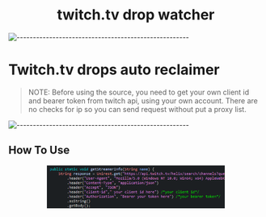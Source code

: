 <h1 align="center">twitch.tv drop watcher</h1>

![-----------------------------------------------------](https://raw.githubusercontent.com/andreasbm/readme/master/assets/lines/rainbow.png)

# Twitch.tv drops auto reclaimer
> NOTE: Before using the source, you need to get your own client id and bearer token from twitch api, using your own account.
> There are no checks for ip so you can send request without put a proxy list.

![-----------------------------------------------------](https://raw.githubusercontent.com/andreasbm/readme/master/assets/lines/rainbow.png)

<h2>How To Use</h2>

<p align="center">
  <img src="images/img.PNG" width="70%" height="70%">
</p>
